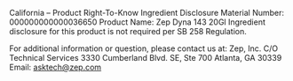  
 
 
California – Product Right-To-Know Ingredient Disclosure 
Material Number: 000000000000036650 
Product Name: Zep Dyna 143 20Gl 
Ingredient disclosure for this product is not required per SB 258 Regulation. 
 
For additional information or question, please contact us at: 
Zep, Inc. 
C/O Technical Services 
3330 Cumberland Blvd. SE, Ste 700 
Atlanta, GA 30339 
Email: asktech@zep.com 
 
 
 
 
